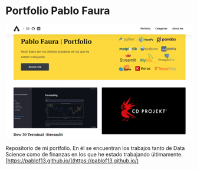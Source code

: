 # Portfolio Pablo Faura

![](/assets/images/portfolio.png)

Repositorio de mi portfolio. En él se encuentran los trabajos tanto de Data Science como de finanzas en los que he estado trabajando últimamente.
[https://pablof13.github.io/](https://pablof13.github.io/)

